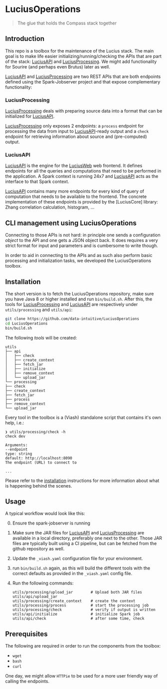 # LuciusOperations

> The glue that holds the Compass stack together

## Introduction

This repo is a toolbox for the maintenance of the Lucius stack. The main goal is to make life easier initializing/running/checking the APIs that are part of the stack: [LuciusAPI] and [LuciusProcessing]. We might add functionality for Sourire (and perhaps even Brutus) later as well.

[LuciusAPI] and [LuciusProcessing] are two REST APIs that are both endpoints defined using the Spark-Jobserver project and that expose complementary functionality:

### LuciusProcessing

[LuciusProcessing] deals with preparing source data into a format that can be initialized for [LuciusAPI].

[LuciusProcessing] only exposes 2 endpoints: a `process` endpoint for processing the data from input to [LuciusAPI]-ready output and a `check` endpoint for retrieving information about source and (pre-computed) output.

### LuciusAPI

[LuciusAPI] is the engine for the [LuciusWeb](https://github.com/data-intuitive/LuciusWeb) web frontend. It defines endpoints for all the queries and computations that need to be performed in the application. A Spark context is running 24x7 and [LuciusAPI] acts as the interface to that Spark context.

[LuciusAPI] contains many more endpoints for every kind of query of computation that needs to be available to the frontend. The concrete implementation of these endpoints is provided by the [LuciusCore] library: Zhang correlation calculation, histogram, ...

## CLI management using LuciusOperations

Connecting to those APIs is not hard: in principle one sends a configuration _object_ to the API and one gets a JSON object back. It does requires a very strict format for input and parameters and is cumbersome to write though.

In order to aid in connecting to the APIs and as such also perform basic processing and initialization tasks, we developed the LuciusOperations toolbox.

## Installation

The short version is to fetch the LuciusOperations repository, make sure you have Java 8 or higher installed and run `bin/build.sh`. After this, the tools for [LuciusProcessing] and [LuciusAPI] are respectively under `utils/processing` and `utils/api`:

```sh
git clone https://github.com/data-intuitive/LuciusOperations
cd LuciusOperations
bin/build.sh
```

The following _tools_ will be created:

```
utils
├── api
│   ├── check
│   ├── create_context
│   ├── fetch_jar
│   ├── initialize
│   ├── remove_context
│   └── upload_jar
└── processing
├── check
├── create_context
├── fetch_jar
├── process
├── remove_context
└── upload_jar
```

Every tool in the toolbox is a (Viash) standalone script that contains it's own help, i.e.:

```
❯ utils/processing/check -h
check dev

Arguments:
--endpoint
type: string
default: http://localhost:8090
The endpoint (URL) to connect to

...
```

Please refer to the [installation](installation.qmd) instructions for more information about what is happening behind the scenes.

## Usage

A typical workflow would look like this:

0. Ensure the spark-jobserver is running

1. Make sure the JAR files for [LuciusAPI] and [LuciusProcessing] are available in a local directory, preferably one next to the other. Those JAR files are typically built using a CI pipeline, but can be fetched from the github repository as well.

2. Update the `_viash.yaml` configuration file for your environment.

3. run `bin/build.sh` again, as this will build the different tools with the correct defaults as provided in the `_viash.yaml` config file.

4. Run the following commands:

    ```
    utils/processing/upload_jar        # Upload both JAR files
    utils/api/upload_jar               
    utils/processing/create_context    # create the context
    utils/processing/process           # start the processing job
    utils/processing/check             # verify if output is written
    utils/api/initialize               # initialize Spark job
    utils/api/check                    # after some time, check
    ```

## Prerequisites

The following are required in order to run the components from the toolbox:

- `wget`
- `bash`
- `curl`

One day, we might allow `HTTPie` to be used for a more user friendly way of calling the endpoints.

[LuciusAPI]: https://github.com/data-intuitive/LuciusAPI
[LuciusWeb]: https://github.com/data-intuitive/LuciusWeb
[LuciusProcessing]: https://github.com/data-intuitive/LuciusProcessing
[LuciusOperations]: https://github.com/data-intuitive/LuciusOperations
